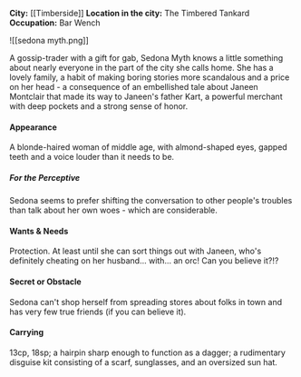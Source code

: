 **City:** [[Timberside]]
**Location in the city:** The Timbered Tankard
**Occupation:** Bar Wench

![[sedona myth.png]]

A gossip-trader with a gift for gab, Sedona Myth knows a little something about nearly everyone in the part of the city she calls home. She has a lovely family, a habit of making boring stories more scandalous and a price on her head - a consequence of an embellished tale about Janeen Montclair that made its way to Janeen's father Kart, a powerful merchant with deep pockets and a strong sense of honor.

#### Appearance
A blonde-haired woman of middle age, with almond-shaped eyes, gapped teeth and a voice louder than it needs to be.

##### For the Perceptive
Sedona seems to prefer shifting the conversation to other people's troubles than talk about her own woes - which are considerable.

#### Wants & Needs
Protection. At least until she can sort things out with Janeen, who's definitely cheating on her husband... with... an orc! Can you believe it?!?

#### Secret or Obstacle
Sedona can't shop herself from spreading stores about folks in town and has very few true friends (if you can believe it).

#### Carrying
13cp, 18sp; a hairpin sharp enough to function as a dagger; a rudimentary disguise kit consisting of a scarf, sunglasses, and an oversized sun hat.
